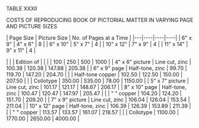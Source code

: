 TABLE XXXII 

COSTS OF REPRODUCING BOOK OF PICTORIAL MATTER IN 
VARYING PAGE AND PICTURE SIZES 

| Page Size | Picture Size | No. of Pages at a Time |
|---|----|----|----|
| 6" x 9" | 4" x 6" | 8 |
| 6" x 10" | 5" x 7" | 4 |
| 10" x 12" | 7" x 9" | 4 |
| 11" x 14" | 9" x 11" | 4 |

| | | Edition of |
| | | 100 | 250 | 500 | 1000 |
| 4" x 6" picture | Line cut, zinc | 100.38 | 120.38 | 147.88 | 205.38 | 
| 6" x 9" page | Half-tone, zinc | 99.70 | 119.70 | 147.20 | 204.70 | 
| | Half-tone copper | 102.50 | 122.50 | 150.00 | 207.50 |
| | Collotype | 350.00 | 535.00 | 78.00 | 1150.00 |
| 5" x 7" picture | Line cut, zinc | 101.17 | 121.17 | 148.67 | 206.17 | 
| 8" x 10" page | Half-tone, zinc | 100.47 | 120.47 | 147.97 | 205.47 | 
| | " " copper | 104.20 | 124.20 | 151.70 | 209.20 |
| 7" x 9" picture | Line cut, zinc | 106.04 | 126.04 | 153.54 | 211.04 | 
| 10" x 12" page | Half-tone, zinc | 106.39 | 126.39 | 153.89 | 211.39 | 
| | " " copper | 113.57 | 133.57 | 161.07 | 218.57 |
| | Collotype | 1100.00 | 1770.00 | 2650.00 | 4000.00 | 

